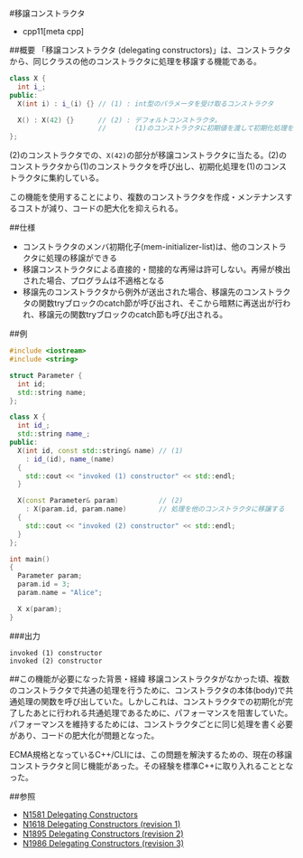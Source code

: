 #移譲コンストラクタ
* cpp11[meta cpp]

##概要
「移譲コンストラクタ (delegating constructors)」は、コンストラクタから、同じクラスの他のコンストラクタに処理を移譲する機能である。

```cpp
class X {
  int i_;
public:
  X(int i) : i_(i) {} // (1) : int型のパラメータを受け取るコンストラクタ

  X() : X(42) {}      // (2) : デフォルトコンストラクタ。
                      //       (1)のコンストラクタに初期値を渡して初期化処理を移譲する
};
```

(2)のコンストラクタでの、`X(42)`の部分が移譲コンストラクタに当たる。(2)のコンストラクタから(1)のコンストラクタを呼び出し、初期化処理を(1)のコンストラクタに集約している。

この機能を使用することにより、複数のコンストラクタを作成・メンテナンスするコストが減り、コードの肥大化を抑えられる。


##仕様
- コンストラクタのメンバ初期化子(mem-initializer-list)は、他のコンストラクタに処理の移譲ができる
- 移譲コンストラクタによる直接的・間接的な再帰は許可しない。再帰が検出された場合、プログラムは不適格となる
- 移譲先のコンストラクタから例外が送出された場合、移譲先のコンストラクタの関数tryブロックのcatch節が呼び出され、そこから暗黙に再送出が行われ、移譲元の関数tryブロックのcatch節も呼び出される。


##例
```cpp
#include <iostream>
#include <string>

struct Parameter {
  int id;
  std::string name;
};

class X {
  int id_;
  std::string name_;
public:
  X(int id, const std::string& name) // (1)
    : id_(id), name_(name)
  {
    std::cout << "invoked (1) constructor" << std::endl;
  }

  X(const Parameter& param)          // (2)
    : X(param.id, param.name)        // 処理を他のコンストラクタに移譲する
  {
    std::cout << "invoked (2) constructor" << std::endl;
  }
};

int main()
{
  Parameter param;
  param.id = 3;
  param.name = "Alice";

  X x(param);
}
```

###出力
```
invoked (1) constructor
invoked (2) constructor
```


##この機能が必要になった背景・経緯
移譲コンストラクタがなかった頃、複数のコンストラクタで共通の処理を行うために、コンストラクタの本体(body)で共通処理の関数を呼び出していた。しかしこれは、コンストラクタでの初期化が完了したあとに行われる共通処理であるために、パフォーマンスを阻害していた。パフォーマンスを維持するためには、コンストラクタごとに同じ処理を書く必要があり、コードの肥大化が問題となった。

ECMA規格となっているC++/CLIには、この問題を解決するための、現在の移譲コンストラクタと同じ機能があった。その経験を標準C++に取り入れることとなった。


##参照
- [N1581 Delegating Constructors](http://www.open-std.org/jtc1/sc22/wg21/docs/papers/2004/n1581.pdf)
- [N1618 Delegating Constructors (revision 1)](http://www.open-std.org/jtc1/sc22/wg21/docs/papers/2004/n1618.pdf)
- [N1895 Delegating Constructors (revision 2)](http://www.open-std.org/jtc1/sc22/wg21/docs/papers/2005/n1895.pdf)
- [N1986 Delegating Constructors (revision 3)](http://www.open-std.org/jtc1/sc22/wg21/docs/papers/2006/n1986.pdf)

